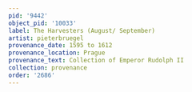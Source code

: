 ```yaml
---
pid: '9442'
object_pid: '10033'
label: The Harvesters (August/ September)
artist: pieterbruegel
provenance_date: 1595 to 1612
provenance_location: Prague
provenance_text: Collection of Emperor Rudolph II
collection: provenance
order: '2686'
---
```

